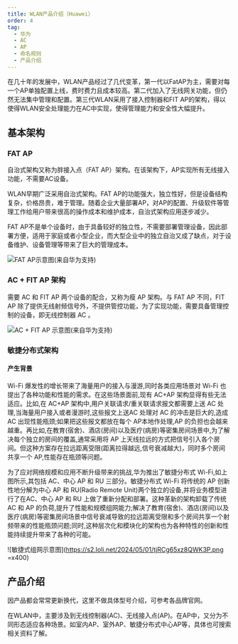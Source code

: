 ```yaml
---
title: WLAN产品介绍（Huawei）
order: 4
tag:
  - 华为
  - AC
  - AP
  - 命名规则
  - 产品介绍
---
```


在几十年的发展中，WLAN产品经过了几代变革，第一代以FatAP为主，需要对每一个AP单独配置上线，费时费力且成本较高。第二代加入了无线网关功能，但仍然无法集中管理和配置。第三代WLAN采用了接入控制器和FIT AP的架构，得以使得WLAN安全处理能力在AC中实现，使得管理能力和安全性大幅提升。

## 基本架构
### FAT AP

自治式架构又称为胖接入点（FAT AP）架构。在该架构下，AP实现所有无线接入功能，不需要AC设备。

WLAN早期广泛采用自治式架构。FAT AP的功能强大，独立性好，但是设备结构复杂，价格昂贵，难于管理。随着企业大量部署AP，对AP的配置、升级软件等管理工作给用户带来很高的操作成本和维护成本，自治式架构应用逐步减少。

FAT AP不是单个设备时，由于具备较好的独立性，不需要部署管理设备，因此部署方便，适用于家庭或者小型企业，而大型企业中的独立自治又成了缺点，对于设备维护、设备管理等带来了巨大的管理成本。

![FAT AP示意图(来自华为支持)](https://download.huawei.com/mdl/image/download?uuid=c51d8b02e4c74adfa4fcc90226c5448b)

### AC + FIT AP 架构

需要 AC 和 FIT AP 两个设备的配合，又称为瘦 AP 架构。与 FAT AP 不同，FIT AP 除了提供无线射频信号外，不提供管控功能，为了实现功能，需要具备管理控制的设备，即无线控制器 AC 。

![AC + FIT AP 示意图(来自华为支持)](https://download.huawei.com/mdl/image/download?uuid=f06842e4e9c3471cb82fc257bf40050f)

### 敏捷分布式架构
#### 产生背景
Wi-Fi 爆发性的增长带来了海量用户的接入与漫游,同时各类应用场景对 Wi-Fi 也提出了各种功能和性能的需求。在这些场景面前,现有 AC+AP 架构显得有些无法适应。比如,在 AC+AP 架构中,用户关联请求/重关联请求报文都需要上送 AC 处理,当海量用户接入或者漫游时,这些报文上送AC 处理对 AC 的冲击是巨大的,造成 AC 出现性能瓶颈;如果把这些报文都放在每个 AP本地作处理,AP 的负担也会越来越重。再比如,在教育(宿舍)、酒店(房间)以及医疗(病房)等密集房间场景中,为了解决每个独立的房间的覆盖,通常采用将 AP 上天线拉远的方式把信号引入各个房间。但这种方案存在拉远距离受限(距离拉得越远,信号衰减越大)，同时多个房间共享一个 AP,性能存在瓶颈等问题。

为了应对网络规模和应用不断升级带来的挑战,华为推出了敏捷分布式 Wi-Fi,如上图所示,其包括 AC、中心 AP 和 RU 三部分。敏捷分布式 Wi-Fi 将传统的 AP 创新性地分解为中心 AP 和 RU(Radio Remote Unit)两个独立的设备,并将业务模型进行了在AC、中心 AP 和 RU 上做了重新分配和部署。这种革新的架构卸载了传统 AC 和 AP 的负荷,提升了性能和规模组网能力;解决了教育(宿舍)、酒店(房间)以及医疗(病房)等密集房间场景中信号衰减导致的拉远距离受限和多个房间共享一个射频带来的性能瓶颈问题;同时,这种层次化和模块化的架构也为各种特性的创新和性能持续提升带来了各种的可能。

![敏捷式组网示意图](https://s2.loli.net/2024/05/01/tjRCg65xz8QWK3P.png =x400)

## 产品介绍

因产品都会常常更新换代，这里不做具体型号介绍，可参考各品牌官网。

在WLAN中，主要涉及到无线控制器(AC)、无线接入点(AP)。在AP中，又分为不同形态适应各种场景。如室内AP、室外AP、敏捷分布式中心AP等，具体也可搜索相关资料了解。